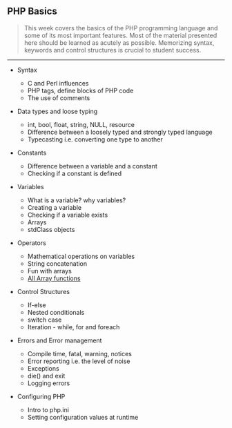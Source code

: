PHP Basics
----------
> This week covers the basics of the PHP programming language and some of its most important features. 
> Most of the material presented here should be learned as acutely as possible. 
> Memorizing syntax, keywords and control structures is crucial to student success.

***

* Syntax
    * C and Perl influences
    * PHP tags, define blocks of PHP code
    * The use of comments

* Data types and loose typing
    * int, bool, float, string, NULL, resource
    * Difference between a loosely typed and strongly typed language
    * Typecasting i.e. converting one type to another

* Constants
    * Difference between a variable and a constant
    * Checking if a constant is defined
    
* Variables
    * What is a variable? why variables?
    * Creating a variable
    * Checking if a variable exists
    * Arrays
    * stdClass objects

* Operators
    * Mathematical operations on variables
    * String concatenation
    * Fun with arrays
    * [All Array functions](http://php.net/manual/en/ref.array.php)
    
* Control Structures
    * If-else
    * Nested conditionals
    * switch case
    * Iteration - while, for and foreach
    
* Errors and Error management
    * Compile time, fatal, warning, notices
    * Error reporting i.e. the level of noise
    * Exceptions
    * die() and exit
    * Logging errors

* Configuring PHP
    * Intro to php.ini
    * Setting configuration values at runtime    